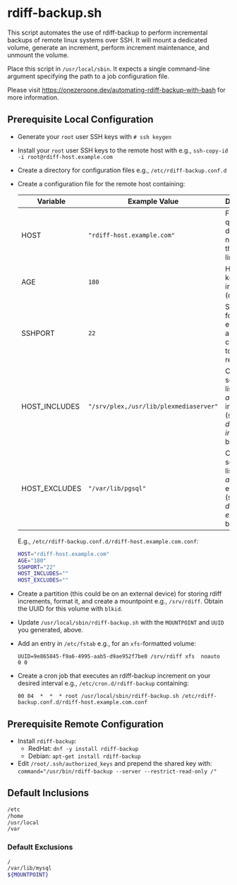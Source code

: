 # rdiff-backup.sh

This script automates the use of rdiff-backup to perform incremental backups of remote linux systems over SSH. It will mount a dedicated volume, generate an increment, perform increment maintenance, and unmount the volume.

Place this script in `/usr/local/sbin`. It expects a single command-line argument specifying the path to a job configuration file.

Please visit https://onezeroone.dev/automating-rdiff-backup-with-bash for more information.

## Prerequisite Local Configuration

- Generate your `root` user SSH keys with `# ssh keygen`
- Install your `root` user SSH keys to the remote host with e.g., `ssh-copy-id -i root@rdiff-host.example.com`
- Create a directory for configuration files e.g., `/etc/rdiff-backup.conf.d`
- Create a configuration file for the remote host containing:

    |Variable|Example Value|Description|
    |--------|-------------|-----------| 
    |HOST|`"rdiff-host.example.com"`|Fully qualified domain name for the remote linux host|
    |AGE|`180`|How long to keep increments (days)|
    |SSHPORT|`22`|SSH port for establishing a connection to the remote host|
    |HOST_INCLUDES|`"/srv/plex,/usr/lib/plexmediaserver"`|Comma-separated list of *additional* inclusions (see *default inclusions*, below)|
    |HOST_EXCLUDES|`"/var/lib/pgsql"`|Comma-separated list of *additional* exclusions (see *default exclusions*, below)|

    E.g., `/etc/rdiff-backup.conf.d/rdiff-host.example.com.conf`:

    ```sh
    HOST="rdiff-host.example.com"
    AGE="180"
    SSHPORT="22"
    HOST_INCLUDES=""
    HOST_EXCLUDES=""
    ```

- Create a partition (this could be on an external device) for storing rdiff increments, format it, and create a mountpoint e.g., `/srv/rdiff`. Obtain the UUID for this volume with `blkid`.

- Update `/usr/local/sbin/rdiff-backup.sh` with the `MOUNTPOINT` and `UUID` you generated, above.

- Add an entry in `/etc/fstab` e.g., for an `xfs`-formatted volume:

    `UUID=9e865845-f9a6-4995-aab5-d9ae952f7be0 /srv/rdiff xfs  noauto   0 0`

- Create a cron job that executes an rdiff-backup increment on your desired interval e.g., `/etc/cron.d/rdiff-backup` containing:

    `00 04  *  *  * root /usr/local/sbin/rdiff-backup.sh /etc/rdiff-backup.conf.d/rdiff-host.example.com.conf`

## Prerequisite Remote Configuration

- Install `rdiff-backup`:
  - RedHat: `dnf -y install rdiff-backup`
  - Debian: `apt-get install rdiff-backup`
- Edit `/root/.ssh/authorized_keys` and prepend the shared key with:
    `command="/usr/bin/rdiff-backup --server --restrict-read-only /"`

## Default Inclusions

```sh
/etc
/home
/usr/local
/var
```

### Default Exclusions

```sh
/
/var/lib/mysql
${MOUNTPOINT}
```
